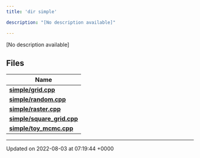 ```yaml
---
title: 'dir simple'

description: "[No description available]"

---
```







[No description available]

## Files

| Name           |
| -------------- |
| **[simple/grid.cpp](/documentation/code/gambit_2.2/files/grid_8cpp/#file-grid.cpp)**  |
| **[simple/random.cpp](/documentation/code/gambit_2.2/files/random_8cpp/#file-random.cpp)**  |
| **[simple/raster.cpp](/documentation/code/gambit_2.2/files/raster_8cpp/#file-raster.cpp)**  |
| **[simple/square_grid.cpp](/documentation/code/gambit_2.2/files/square__grid_8cpp/#file-square-grid.cpp)**  |
| **[simple/toy_mcmc.cpp](/documentation/code/gambit_2.2/files/toy__mcmc_8cpp/#file-toy-mcmc.cpp)**  |






-------------------------------

Updated on 2022-08-03 at 07:19:44 +0000
